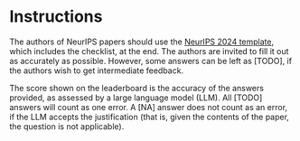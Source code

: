 # Instructions

The authors of NeurIPS papers should use the [NeurIPS 2024 template](https://www.overleaf.com/project/65de0fefa3ebfdbfb779b024), which includes the checklist, at the end. The authors are invited to fill it out as accurately as possible. However, some answers can be left as [TODO], if the authors wish to get intermediate feedback.

The score shown on the leaderboard is the accuracy of the answers provided, as assessed by a large language model (LLM). All [TODO] answers will count as one error. A [NA] answer does not count as an error, if the LLM accepts the justification (that is, given the contents of the paper, the question is not applicable).